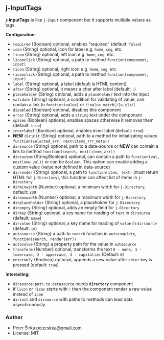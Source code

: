 ﻿## j-InputTags

__j-InputTags__ is like `j-Input` component but it supports multiple values as tags.

__Configuration__:

- `required` {Boolean} optional, enables "required" (default: `false`)
- `icon` {String} optional, icon for label e.g. `home`, `cog`, etc.
- `licon` {String} optional, left icon e.g. `home`, `cog`, etc.
- `liconclick` {String} optional, a path to method `function(component, input)`
- `ricon` {String} optional, right icon e.g. `home`, `cog`, etc.
- `riconclick` {String} optional, a path to method `function(component, input)`
- `label` {String} optional, a label (default is HTML content)
- `after` {String} optional, it means a char after label (default: `:`)
- `placeholder` {String} optional, adds a `placeholder` text into the input
- `validate` {String} optional, a condition for validating of value, can contain a link to `function(value)` or `!!value.match(/[a-z]+/)`
- `disabled` {Boolean} optional, disables this component
- `error` {String} optional, adds a `string` text under the component
- `spaces` {Boolean} optional, enables spaces otherwise it removes them (default: `true`)
- `innerlabel` {Boolean} optional, enables inner label (default: `true`)
- __NEW__ `dirinit` {String} optional, path to a method for initializating values `function(selected_arr, next(items_rrr_meta))`
- `dirsource` {String} optional, path to a data-source or __NEW__ can contain a link to method `function(search, next(items_arr))`
- `dircustom` {String/Boolean} optional, can contain a path to `function(val, next(new_val))` or can be `Boolean`. This option can enable adding a custom value (value not defined in data-source)
- `dirrender` {String} optional, a path to `function(item, text)` (must return HTML for `j-Directory`), this function can affect list of items in `j-Directory`
- `dirminwidth` {Number} optional, a minimum width for `j-Directory`, default: `200`
- `dirmaxwidth` {Number} optional, a maximum width for `j-Directory`
- `dirplaceholder` {String} optional, a placeholder for `j-Directory`
- `dirempty` {String} optional, adds an empty field for `j-Directory`
- `dirkey` {String} optional, a key name for reading of `text` in `dirsource` (default: `name`)
- `dirvalue` {String} optional, a key name for reading of `value` in `dirsource` (default: `id`)
- `autosource` {String} a path to `search` function in `autocomplete`, `function(search, render(arr))`
- `autovalue` {String} a property path for the value in `autosource`
- `transform` {Number} optional, transforms the text `0 - none, 1 - lowercase, 2 - uppercase, 3 - capitalize` (Default: `0`)
- `enteronly` {Boolean} optional, appends a new value after `enter` key is pressed (default: `true`)

__Interesting:__

- `dirsource:path.to.datasource` needs __`directory`__ component
- if `licon` or `ricon` starts with `!` then the component render a raw value instead of `icon`
- `dirinit` and `dirsource` with paths to methods can load data asynchronously

### Author

- Peter Širka <petersirka@gmail.com>
- License: MIT

